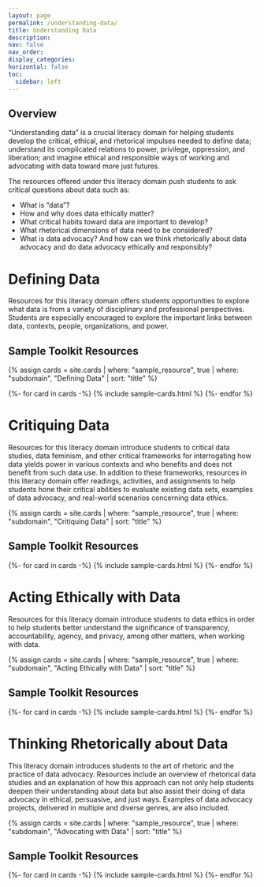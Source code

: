 ```yaml
---
layout: page
permalink: /understanding-data/
title: Understanding Data
description:
nav: false
nav_order:
display_categories:
horizontal: false
toc:
  sidebar: left
---
```


## Overview

“Understanding data” is a crucial literacy domain for helping students develop the critical, ethical, and rhetorical impulses needed to define data; understand its complicated relations to power, privilege, oppression, and liberation; and imagine ethical and responsible ways of working and advocating with data toward more just futures.

The resources offered under this literacy domain push students to ask critical questions about data such as:

- What is “data”?
- How and why does data ethically matter?
- What critical habits toward data are important to develop?
- What rhetorical dimensions of data need to be considered?
- What is data advocacy? And how can we think rhetorically about data advocacy and do data advocacy ethically and responsibly?
  <br>

<div class ="projects">
  <h1 class="category">Defining Data</h1>
</div>

Resources for this literacy domain offers students opportunities to explore what data is from a variety of disciplinary and professional perspectives. Students are especially encouraged to explore the important links between data, contexts, people, organizations, and power.

<div class ="projects">
  <h2 class="category">Sample Toolkit Resources</h2>
</div>

{% assign cards = site.cards | where: "sample_resource", true | where: "subdomain", "Defining Data" | sort: "title" %}

<div class="grid-container">
    {%- for card in cards -%}
        {% include sample-cards.html %}
    {%- endfor %}
</div>

<div class ="projects">
  <h1 class="category">Critiquing Data</h1>
</div>

Resources for this literacy domain introduce students to critical data studies, data feminism, and other critical frameworks for interrogating how data yields power in various contexts and who benefits and does not benefit from such data use. In addition to these frameworks, resources in this literacy domain offer readings, activities, and assignments to help students hone their critical abilities to evaluate existing data sets, examples of data advocacy, and real-world scenarios concerning data ethics.

{% assign cards = site.cards | where: "sample_resource", true | where: "subdomain", "Critiquing Data" | sort: "title" %}

<div class ="projects">
  <h2 class="category">Sample Toolkit Resources</h2>
</div>

<div class="grid-container">
    {%- for card in cards -%}
        {% include sample-cards.html %}
    {%- endfor %}
</div>

<div class ="projects">
  <h1 class="category">Acting Ethically with Data</h1>
</div>

Resources for this literacy domain introduce students to data ethics in order to help students better understand the significance of transparency, accountability, agency, and privacy, among other matters, when working with data.

{% assign cards = site.cards | where: "sample_resource", true | where: "subdomain", "Acting Ethically with Data" | sort: "title" %}

<div class ="projects">
  <h2 class="category">Sample Toolkit Resources</h2>
</div>

<div class="grid-container">
    {%- for card in cards -%}
        {% include sample-cards.html %}
    {%- endfor %}
</div>

<div class ="projects">
  <h1 class="category">Thinking Rhetorically about Data</h1>
</div>

This literacy domain introduces students to the art of rhetoric and the practice of data advocacy. Resources include an overview of rhetorical data studies and an explanation of how this approach can not only help students deepen their understanding about data but also assist their doing of data advocacy in ethical, persuasive, and just ways. Examples of data advocacy projects, delivered in multiple and diverse genres, are also included.

{% assign cards = site.cards | where: "sample_resource", true | where: "subdomain", "Advocating with Data" | sort: "title" %}

<div class ="projects">
  <h2 class="category">Sample Toolkit Resources</h2>
</div>

<div class="grid-container">
    {%- for card in cards -%}
        {% include sample-cards.html %}
    {%- endfor %}
</div>
